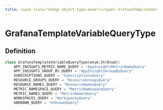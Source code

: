 ```yaml
---
title: <span class="badge object-type-enum"></span> GrafanaTemplateVariableQueryType
---
```

# <span class="badge object-type-enum"></span> GrafanaTemplateVariableQueryType

## Definition

```python
class GrafanaTemplateVariableQueryType(enum.StrEnum):
    APP_INSIGHTS_METRIC_NAME_QUERY = "AppInsightsMetricNameQuery"
    APP_INSIGHTS_GROUP_BY_QUERY = "AppInsightsGroupByQuery"
    SUBSCRIPTIONS_QUERY = "SubscriptionsQuery"
    RESOURCE_GROUPS_QUERY = "ResourceGroupsQuery"
    RESOURCE_NAMES_QUERY = "ResourceNamesQuery"
    METRIC_NAMESPACE_QUERY = "MetricNamespaceQuery"
    METRIC_NAMES_QUERY = "MetricNamesQuery"
    WORKSPACES_QUERY = "WorkspacesQuery"
    UNKNOWN_QUERY = "UnknownQuery"
```
